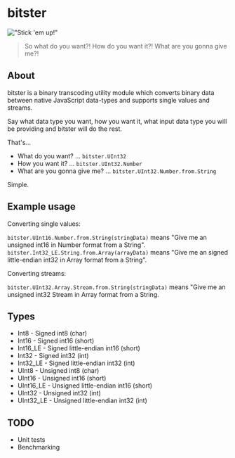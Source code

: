 # bitster

!["Stick 'em up!"](http://gangster-movies.com/wp-content/uploads/2010/01/gangster-movies-scarface-1932.jpg "Stick 'em up!")

> So what do you want?! How do you want it?! What are you gonna give me?!

## About

bitster is a binary transcoding utility module which converts binary data between native JavaScript data-types and supports single values and streams.

Say what data type you want, how you want it, what input data type you will be providing and bitster will do the rest.

That's... 

* What do you want? ... `bitster.UInt32` 
* How you want it? ... `bitster.UInt32.Number` 
* What are you gonna give me? ... `bitster.UInt32.Number.from.String`

Simple.

## Example usage

Converting single values:

`bitster.UInt16.Number.from.String(stringData)` means "Give me an unsigned int16 in Number format from a String".
`bitster.Int32_LE.String.from.Array(arrayData)` means "Give me an signed little-endian int32 in Array format from a String".

Converting streams:

`bitster.UInt32.Array.Stream.from.String(stringData)` means "Give me an unsigned int32 Stream in Array format from a String.

## Types

* Int8 - Signed int8 (char)
* Int16 - Signed int16 (short)
* Int16_LE - Signed little-endian int16 (short)
* Int32 - Signed int32 (int)
* Int32_LE - Signed little-endian int32 (int)
* UInt8 - Unsigned int8 (char)
* UInt16 - Unsigned int16 (short)
* UInt16_LE - Unsigned little-endian int16 (short)
* UInt32 - Unsigned int32 (int)
* UInt32_LE - Unsigned little-endian int32 (int)

## TODO

* Unit tests
* Benchmarking

